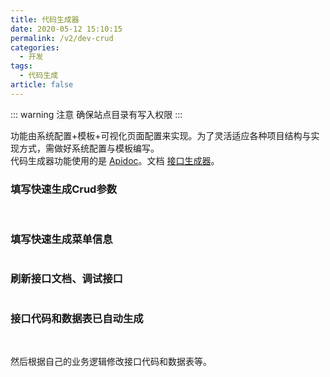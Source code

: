 ```yaml
---
title: 代码生成器
date: 2020-05-12 15:10:15
permalink: /v2/dev-crud
categories: 
  - 开发
tags: 
  - 代码生成
article: false
---
```


::: warning 注意
确保站点目录有写入权限
:::

功能由系统配置+模板+可视化页面配置来实现。为了灵活适应各种项目结构与实现方式，需做好系统配置与模板编写。  
代码生成器功能使用的是 [Apidoc](https://gitee.com/hg-code/apidoc-php)。文档 [接口生成器](https://docs.apidoc.icu/use/function/generator.html)。 

### 填写快速生成Crud参数
<img :src="$withBase('/img-v2/dev/fastcrud1.png')" alt="">
<img :src="$withBase('/img-v2/dev/fastcrud2.png')" alt="">

### 填写快速生成菜单信息
<img :src="$withBase('/img-v2/dev/fastcrud3.png')" alt="">

### 刷新接口文档、调试接口
<img :src="$withBase('/img-v2/dev/fastcrud4.png')" alt="">

### 接口代码和数据表已自动生成
<img :src="$withBase('/img-v2/dev/fastcrud5.png')" alt="">
<img :src="$withBase('/img-v2/dev/fastcrud6.png')" alt="">

然后根据自己的业务逻辑修改接口代码和数据表等。
